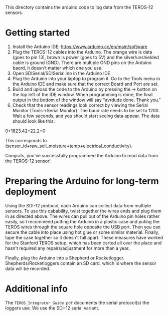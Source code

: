 This directory contains the arduino code to log data from the TEROS-12 sensors. 

# Getting started

1. Install the Arduino IDE: https://www.arduino.cc/en/main/software
2. Plug the TEROS-12 cables into the Arduino. The orange wire is data (goes to pin 13), brown is power (goes to 5V) and the silver/unshielded cable is ground (GND). There are multiple GND pins on the Arduino baord, it doesn't matter which one you use. 
3. Open SDISerial/SDISerial.ino in the Arduino IDE
4. Plug the Arduino into your laptop to program it. Go to the Tools menu in the Arduino IDE and make sure that the correct Board and Port are set.
5. Build and upload the code to the Arduino by pressing the -> button on the top left of the IDE window. When programming is done, the final output in the bottom of the window will say "avrdude done.  Thank you."
6. Check that the sensor readings look correct by viewing the Serial Monitor (Tools->Serial Monitor). The baud rate needs to be set to 1200. Wait a few seconds, and you should start seeing data appear. The data should look like this:

0+1823.42+22.2+0

This corresponds to (sensor_id+raw_soil_moisture+temp+electrical_conductivity).

Congrats, you've successfully programmed the Arduino to read data from the TEROS-12 sensor!

# Preparing the Arduino for long-term deployment
Using the SDI-12 protocol, each Arduino can collect data from multiple sensors. To use this cabability, twist together the wires ends and plug them in as directed above. The wires can pull out of the Arduino pin holes rather easily, so I recommend putting the Arduino in a plastic case and puting the TEROS wires through the square hole opposite the USB port. Then you can secure the cable into place using hot glue or some similar material. Finally, tape the case together so it doesn't fall apart. These measures have worked for the Stanford TEROS setup, which has been carted all over the place and hasn't required any repairs/adjustment for more than a year.

Finally, plug the Arduino into a Shepherd or Rocketlogger. Shepherds/Rocketloggers contain an SD card, which is where the sensor data will be recorded.

# Additional info 

The `TEROS_Integrator_Guide.pdf` documents the serial protocol(s) the loggers use. We use the SDI-12 serial variant. 
